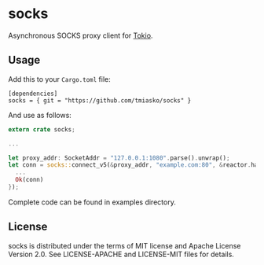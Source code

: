 # socks

Asynchronous SOCKS proxy client for [Tokio](https://github.com/tokio-rs/tokio).

## Usage

Add this to your `Cargo.toml` file:

```
[dependencies]
socks = { git = "https://github.com/tmiasko/socks" }
```

And use as follows:

```rust
extern crate socks;

...

let proxy_addr: SocketAddr = "127.0.0.1:1080".parse().unwrap();
let conn = socks::connect_v5(&proxy_addr, "example.com:80", &reactor.handle()).map(|(addr, conn)| {
  ...
  Ok(conn)
});
```

Complete code can be found in examples directory.

## License

socks is distributed under the terms of MIT license and Apache License Version
2.0. See LICENSE-APACHE and LICENSE-MIT files for details.

